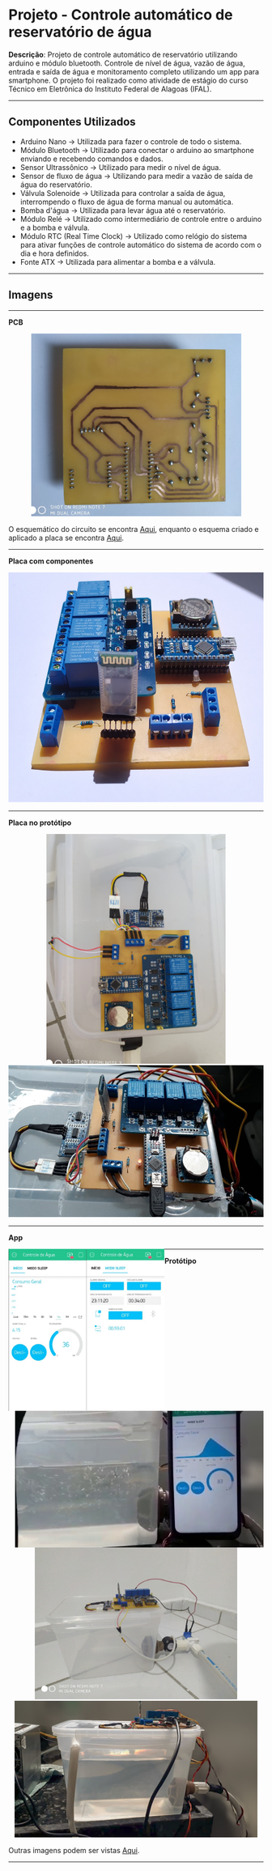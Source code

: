 # Projeto - Controle automático de reservatório de água

**Descrição**: Projeto de controle automático de reservatório utilizando arduino e módulo bluetooth. Controle de nível de água, vazão de água, entrada e saída de água e monitoramento completo utilizando um app para smartphone. O projeto foi realizado como atividade de estágio do curso Técnico em Eletrônica do Instituto Federal de Alagoas (IFAL).

----------------------------

## Componentes Utilizados
* Arduino Nano -> Utilizada para fazer o controle de todo o sistema.
* Módulo Bluetooth -> Utilizado para conectar o arduino ao smartphone enviando e recebendo comandos e dados.
* Sensor Ultrassônico -> Utilizado para medir o nível de água.
* Sensor de fluxo de água -> Utilizando para medir a vazão de saída de água do reservatório.
* Válvula Solenoide -> Utilizada para controlar a saída de água, interrompendo o fluxo de água de forma manual ou automática.
* Bomba d'água -> Utilizada para levar água até o reservatório.
* Módulo Relé -> Utilizado como intermediário de controle entre o arduino e a bomba e válvula. 
* Módulo RTC (Real Time Clock) -> Utilizado como relógio do sistema para ativar funções de controle automático do sistema de acordo com o dia e hora definidos.
* Fonte ATX -> Utilizada para alimentar a bomba e a válvula.


----------------------------
## Imagens

----------------------------
**PCB**
<div align="center">
<img src="https://github.com/luizgmartins/Projeto-Controle-Automatico-de-Reservatorio/blob/main/Imagens/PCB(1).jpg" height="361" width="415" />
</div>

O esquemático do circuito se encontra [Aqui](https://github.com/luizgmartins/Projeto-Controle-Automatico-de-Reservatorio/blob/main/CIRCUITO%20E%20PINAGEM.pdf), enquanto o esquema criado e aplicado a placa se encontra [Aqui](https://github.com/luizgmartins/Projeto-Controle-Automatico-de-Reservatorio/tree/main/PDFS).

----------------------------
**Placa com componentes**
<div align="center">
<img src="https://github.com/luizgmartins/Projeto-Controle-Automatico-de-Reservatorio/blob/main/Imagens/placa%20final%20(3).jpg" height="454" />
</div>

----------------------------
**Placa no protótipo**
<div align="center">
<img src="https://github.com/luizgmartins/Projeto-Controle-Automatico-de-Reservatorio/blob/main/Imagens/Prototipo%20(2).jpg" height="454" />
<img src="https://github.com/luizgmartins/Projeto-Controle-Automatico-de-Reservatorio/blob/main/Imagens/Prototipo%20(3).jpg" height="300" />
</div>

----------------------------
**App**
<div align="center">
<img src="https://github.com/luizgmartins/Projeto-Controle-Automatico-de-Reservatorio/blob/main/Imagens/App.jpg" align="left" height="320" />
<img src="https://github.com/luizgmartins/Projeto-Controle-Automatico-de-Reservatorio/blob/main/Imagens/app2.png" align="right" height="270" />
</div>

--------------------------------------------------------
**Protótipo**
<div align="center">
<img src="https://github.com/luizgmartins/Projeto-Controle-Automatico-de-Reservatorio/blob/main/Imagens/Prototipo%20(1).jpg" height="300" />
<img src="https://github.com/luizgmartins/Projeto-Controle-Automatico-de-Reservatorio/blob/main/Imagens/Prototipo%20(4).jpg" height="270" />
</div>

Outras imagens podem ser vistas [Aqui](https://github.com/luizgmartins/Projeto-Controle-Automatico-de-Reservatorio/tree/main/Imagens).

----------------------------




